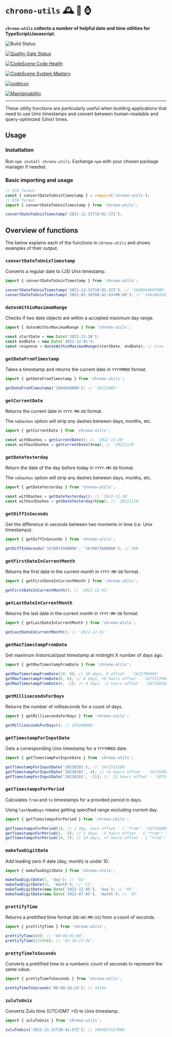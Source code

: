 # `chrono-utils` 🕰️ 🥷 ⌚

**`chrono-utils` collects a number of helpful date and time utilities for TypeScript/Javascript.**

![Build Status](https://github.com/mikaelvesavuori/chrono-utils/workflows/main/badge.svg)

[![Quality Gate Status](https://sonarcloud.io/api/project_badges/quality_gate?project=mikaelvesavuori_date-time-utils)](https://sonarcloud.io/summary/new_code?id=mikaelvesavuori_date-time-utils)

[![CodeScene Code Health](https://codescene.io/projects/33643/status-badges/code-health)](https://codescene.io/projects/33643)

[![CodeScene System Mastery](https://codescene.io/projects/33643/status-badges/system-mastery)](https://codescene.io/projects/33643)

[![codecov](https://codecov.io/gh/mikaelvesavuori/chrono-utils/branch/main/graph/badge.svg?token=S7D3RM9TO7)](https://codecov.io/gh/mikaelvesavuori/chrono-utils)

[![Maintainability](https://api.codeclimate.com/v1/badges/007afe3ec1ee3fe7102c/maintainability)](https://codeclimate.com/github/mikaelvesavuori/chrono-utils/maintainability)

---

These utility functions are particularly useful when building applications that need to use Unix timestamps and convert between human-readable and query-optimized (Unix) times.

## Usage

### Installation

Run `npm install chrono-utils`. Exchange `npm` with your chosen package manager if needed.

### Basic importing and usage

```typescript
// ES5 format
const { convertDateToUnixTimestamp } = require('chrono-utils');
// ES6 format
import { convertDateToUnixTimestamp } from 'chrono-utils';

convertDateToUnixTimestamp('2021-12-31T10:01:37Z');
```

## Overview of functions

The below explains each of the functions in `chrono-utils` and shows examples of their output.

### `convertDateToUnixTimestamp`

Converts a regular date to (JS) Unix timestamp.

```ts
import { convertDateToUnixTimestamp } from 'chrono-utils';

convertDateToUnixTimestamp('2021-12-31T10:01:37Z'); // '1640944897000'
convertDateToUnixTimestamp('2022-01-10T08:42:43+00:00'); // '1641804163000'
```

### `datesWithinMaximumRange`

Checks if two date objects are within a accepted maximum day range.

```ts
import { datesWithinMaximumRange } from 'chrono-utils';

const startDate = new Date('2022-11-30');
const endDate = new Date('2022-12-01');
const response = datesWithinMaximumRange(startDate, endDate); // true
```

### `getDateFromTimestamp`

Takes a timestamp and returns the current date in `YYYYMMDD` format.

```ts
import { getDateFromTimestamp } from 'chrono-utils';

getDateFromTimestamp('1664928000'); // '20221005'
```

### `getCurrentDate`

Returns the current date in `YYYY-MM-DD` format.

The `noDashes` option will strip any dashes between days, months, etc.

```ts
import { getCurrentDate } from 'chrono-utils';

const withDashes = getCurrentDate(); // '2022-11-20'
const withoutDashes = getCurrentDate(true); // '20221120'
```

### `getDateYesterday`

Return the date of the day before today in `YYYY-MM-DD` format.

The `noDashes` option will strip any dashes between days, months, etc.

```ts
import { getDateYesterday } from 'chrono-utils';

const withDashes = getDateYesterday(); // '2022-11-20'
const withoutDashes = getDateYesterday(true); // '20221120'
```

### `getDiffInSeconds`

Get the difference in seconds between two moments in time (i.e. Unix timestamps).

```ts
import { getDiffInSeconds } from 'chrono-utils';

getDiffInSeconds('1670873500000', '1670873600000'); // 100
```

### `getFirstDateInCurrentMonth`

Returns the first date in the current month in `YYYY-MM-DD` format.

```ts
import { getFirstDateInCurrentMonth } from 'chrono-utils';

getFirstDateInCurrentMonth(); // '2022-12-01'
```

### `getLastDateInCurrentMonth`

Returns the last date in the current month in `YYYY-MM-DD` format.

```ts
import { getLastDateInCurrentMonth } from 'chrono-utils';

getLastDateInCurrentMonth(); // '2022-12-31'
```

### `getMaxTimestampFromDate`

Get maximum historical/past timestamp at midnight X number of days ago.

```ts
import { getMaxTimestampFromDate } from 'chrono-utils';

getMaxTimestampFromDate(10, 0); // 10 days, 0 offset - '1672790400'
getMaxTimestampFromDate(6, 6); // 6 days, +6 hours offset - '1673157600'
getMaxTimestampFromDate(4, -2); // 4 days, -2 hours offset - '1673301600'
```

### `getMillisecondsForDays`

Returns the number of milliseconds for a count of days.

```ts
import { getMillisecondsForDays } from 'chrono-utils';

getMillisecondsForDays(); // 259200000
```

### `getTimestampForInputDate`

Gets a corresponding Unix timestamp for a `YYYYMMDD` date.

```ts
import { getTimestampForInputDate } from 'chrono-utils';

getTimestampForInputDate('20230101'); // '1672531200'
getTimestampForInputDate('20230101', 4); // +4 hours offset - '1672545600'
getTimestampForInputDate('20230101', -11); // -11 hours offset - '1672491600'
```

### `getTimestampsForPeriod`

Calculates `from` and `to` timestamps for a provided period in days.

Using `lastNumDays` means getting specified range excluding current day.

```ts
import { getTimestampsForPeriod } from 'chrono-utils';

getTimestampsForPeriod(1); // 1 day, zero offset - { "from": "1673568000", "to": "1673654399" }
getTimestampsForPeriod(5, -3); // 5 days, -3 hours offset - { "from": "1673211600", "to": "1673643599" }
getTimestampsForPeriod(14, 7); // 14 days, +7 hours offset - { "from": "1672470000", "to": "1673679599" }
```

### `makeTwoDigitDate`

Add leading zero if date (day, month) is under 10.

```ts
import { makeTwoDigitDate } from 'chrono-utils';

makeTwoDigitDate(1, 'day'); // '01'
makeTwoDigitDate(11, 'month'); // '11'
makeTwoDigitDate(new Date('2022-12-05'), 'day'); // '05'
makeTwoDigitDate(new Date('2022-07-05'), 'month'); // '07'
```

### `prettifyTime`

Returns a prettified time format (`DD:HH:MM:SS`) from a count of seconds.

```ts
import { prettifyTime } from 'chrono-utils';

prettifyTime(60); // '00:00:01:00';
prettifyTime(123456); // '01:10:17:36';
```

### `prettyTimeToSeconds`

Converts a prettified time to a numberic count of seconds to represent the same value.

```ts
import { prettyTimeToSeconds } from 'chrono-utils';

prettyTimeToSeconds('00:09:28:24'); // 34104
```

### `zuluToUnix`

Converts Zulu time (UTC/GMT +0) to Unix timestamp.

```ts
import { zuluToUnix } from 'chrono-utils';

zuluToUnix('2022-11-21T10:41:57Z'); // 1669027317000
```

